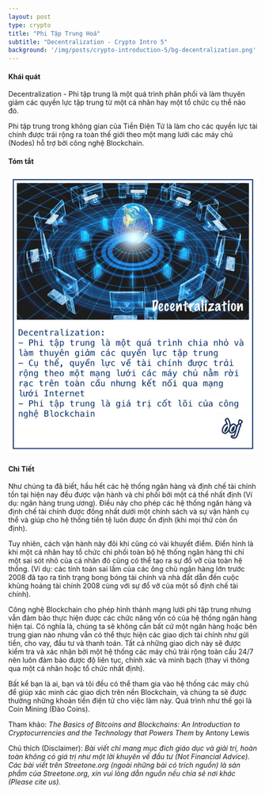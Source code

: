 ```yaml
---
layout: post
type: crypto
title: "Phi Tập Trung Hoá"
subtitle: "Decentralization - Crypto Intro 5"
background: '/img/posts/crypto-introduction-5/bg-decentralization.png'
---
```


#### Khái quát

Decentralization - Phi tập trung là một quá trình phân phối và làm thuyên giảm các quyền lực tập trung từ một cá nhân hay một tổ chức cụ thể nào đó.

Phi tập trung trong không gian của Tiền Điện Tử là làm cho các quyền lực tài chính được trải rộng ra toàn thế giới theo một mạng lưới các máy chủ (Nodes) hỗ trợ bởi công nghệ Blockchain.

#### Tóm tắt
![crypto-introduction-5](/img/posts/crypto-introduction-5/sm-decentralization.png)

#### Chi Tiết

Như chúng ta đã biết, hầu hết các hệ thống ngân hàng và định chế tài chính tồn tại hiện nay đều được vận hành và chi phối bởi một cá thể nhất định (Ví dụ: ngân hàng trung ương). Điều này cho phép các hệ thống ngân hàng và định chế tài chính được đồng nhất dưới một chính sách và sự vận hành cụ thể và giúp cho hệ thống tiền tệ luôn được ổn định (khi mọi thứ còn ổn định).

Tuy nhiên, cách vận hành này đôi khi cũng có vài khuyết điểm. Điển hình là khi một cá nhân hay tổ chức chi phối toàn bộ hệ thống ngân hàng thì chỉ một sai sót nhỏ của cá nhân đó cũng có thể tạo ra sự đổ vỡ của toàn hệ thống. (Ví dụ: các tính toán sai lầm của các ông chủ ngân hàng lớn trước 2008 đã tạo ra tình trạng bong bóng tài chính và nhà đất dẫn đến cuộc khủng hoảng tài chính 2008 cùng với sự đổ vỡ của một số định chế tài chính).

Công nghệ Blockchain cho phép hình thành mạng lưới phi tập trung nhưng vẫn đảm bảo thực hiện được các chức năng vốn có của hệ thống ngân hàng hiện tại. Có nghĩa là, chúng ta sẽ không cần bất cứ một ngân hàng hoặc bên trung gian nào nhưng vẫn có thể thực hiện các giao dịch tài chính như gửi tiền, cho vay, đầu tư và thanh toán. Tất cả những giao dịch này sẽ được kiểm tra và xác nhận bởi một hệ thống các máy chủ trải rộng toàn cầu 24/7 nên luôn đảm bảo được độ liên tục, chính xác và minh bạch (thay vì thông qua một cá nhân hoặc tổ chức nhất định).

Bất kể bạn là ai, bạn và tôi đều có thể tham gia vào hệ thống các máy chủ để giúp xác minh các giao dịch trên nền Blockchain, và chúng ta sẽ được thưởng những khoản tiền điện tử cho việc làm này. Quá trình như thế gọi là Coin Mining (Đào Coins).

Tham khảo: *The Basics of Bitcoins and Blockchains: An Introduction to Cryptocurrencies and the Technology that Powers Them* by Antony Lewis

Chú thích (Disclaimer):
*Bài viết chỉ mang mục đích giáo dục và giải trí, hoàn toàn không có giá trị như một lời khuyên về đầu tư (Not Financial Advice).*
*Các bài viết trên Streetone.org (ngoài những bài có trích nguồn) là sản phẩm của Streetone.org, xin vui lòng dẫn nguồn nếu chia sẻ nơi khác (Please cite us).*
